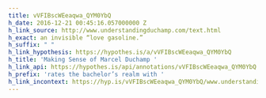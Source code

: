 ```yaml
---
title: vVFIBscWEeaqwa_QYM0YbQ
h_date: 2016-12-21 00:45:16.057000000 Z
h_link_source: http://www.understandingduchamp.com/text.html
h_exact: an invisible “love gasoline.”
h_suffix: " "
h_link_hypothesis: https://hypothes.is/a/vVFIBscWEeaqwa_QYM0YbQ
h_title: 'Making Sense of Marcel Duchamp '
h_link_api: https://hypothes.is/api/annotations/vVFIBscWEeaqwa_QYM0YbQ
h_prefix: 'rates the bachelor’s realm with '
h_link_incontext: https://hyp.is/vVFIBscWEeaqwa_QYM0YbQ/www.understandingduchamp.com/text.html
---
```


